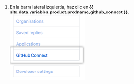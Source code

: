 1. En la barra lateral izquierda, haz clic en **{{ site.data.variables.product.prodname_github_connect }}**. ![Pestaña de GitHub Connect en la barra lateral de la configuración de usuario](/assets/images/help/settings/github-connect-tab-user-settings.png)
